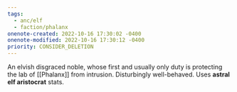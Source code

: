 ```yaml
---
tags:
  - anc/elf
  - faction/phalanx
onenote-created: 2022-10-16 17:30:02 -0400
onenote-modified: 2022-10-16 17:30:12 -0400
priority: CONSIDER_DELETION
---
```


An elvish disgraced noble, whose first and usually only duty is protecting the lab of [[Phalanx]] from intrusion. Disturbingly well-behaved. Uses **astral elf aristocrat** stats.
